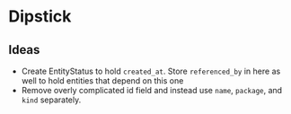 # Dipstick

## Ideas

- Create EntityStatus to hold `created_at`. Store `referenced_by` in here as well to hold entities that depend on this one
- Remove overly complicated id field and instead use `name`, `package`, and `kind` separately.

